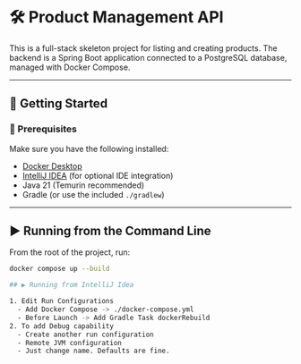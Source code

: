 # 🛠️ Product Management API

This is a full-stack skeleton project for listing and creating products. The backend is a Spring Boot application connected to a PostgreSQL database, managed with Docker Compose.

---

## 🚀 Getting Started

### 🔧 Prerequisites

Make sure you have the following installed:

- [Docker Desktop](https://www.docker.com/products/docker-desktop/)
- [IntelliJ IDEA](https://www.jetbrains.com/idea/) (for optional IDE integration)
- Java 21 (Temurin recommended)
- Gradle (or use the included `./gradlew`)

---

## ▶️ Running from the Command Line

From the root of the project, run:

```bash
docker compose up --build

## ▶️ Running from IntelliJ Idea

1. Edit Run Configurations
  - Add Docker Compose -> ./docker-compose.yml
  - Before Launch -> Add Gradle Task dockerRebuild
2. To add Debug capability
  - Create another run configuration
  - Remote JVM configuration
  - Just change name. Defaults are fine.

